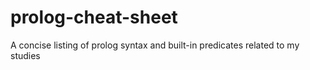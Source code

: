 # prolog-cheat-sheet
A concise listing of prolog syntax and built-in predicates related to my studies
